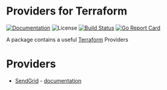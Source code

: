 # Providers for Terraform

[![Documentation][godoc-img]][godoc-url]
![License][license-img]
[![Build Status][action-img]][action-url]
[![Go Report Card][report-img]][report-url]

A package contains a useful [Terraform](https://www.terraform.io) Providers

# Providers

- [SendGrid](https://www.sendgrid.com/) - [documentation](provider/sendgrid/README.md)

[godoc-url]: https://godoc.org/github.com/phogolabs/terraform-provider
[godoc-img]: https://godoc.org/github.com/phogolabs/terraform-provider?status.svg
[license-img]: https://img.shields.io/badge/license-MIT-blue.svg
[report-img]: https://goreportcard.com/badge/github.com/phogolabs/terraform-provider
[report-url]: https://goreportcard.com/report/github.com/phogolabs/terraform-provider
[codecov-url]: https://codecov.io/gh/phogolabs/terraform-provider
[codecov-img]: https://codecov.io/gh/phogolabs/terraform-provider/branch/master/graph/badge.svg
[action-img]: https://github.com/phogolabs/terraform-provider/workflows/main/badge.svg
[action-url]: https://github.com/phogolabs/terraform-provider/actions
